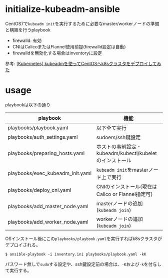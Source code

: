 # initialize-kubeadm-ansible

CentOS7で`kubeadm init`を実行するために必要なmaster/workerノードの準備と構築を行うplaybook

- firewalld: 有効
- CNIはCalicoまたはFlannel使用前提(firewalld設定は自動)
- firewalldを無効化する場合はinventoryに設定

参考: [[Kubernetes] kubeadmを使ってCentOSへk8sクラスタをデプロイしてみた](https://zaki-hmkc.hatenablog.com/entry/2020/03/19/191534)

# usage

playbookは以下の通り

| playbook                            | 機能                                      |
| ----------------------------------- | --------------------------------------- |
| playbooks/playbook.yaml             | 以下全て実行                                  |
| playbooks/auth_settings.yaml        | sudoers/ssh鍵設定                            |
| playbooks/preparing_hosts.yaml      | ホストの事前設定・kubeadm/kubectl/kubeletのインストール |
| playbooks/exec_kubeadm_init.yaml    | `kubeadm init`をmasterノード上で実行            |
| playbooks/deploy_cni.yaml           | CNIのインストール(現在はCalico or Flannel指定可)                |
| playbooks/add_master_node.yaml      | masterノードの追加(`kubeadm join`)            |
| playbooks/add_worker_node.yaml      | workerノードの追加(`kubeadm join`)            |

OSインストール後にこの`playbooks/playbook.yaml`を実行すればk8sクラスタがデプロイされる。

```
$ ansible-playbook -i inventory.ini playbooks/playbook.yaml -kK
```

パスワード無しで`sudo`する設定や、ssh鍵設定前の場合は、`-K`および`-k`を付与して実行する。

